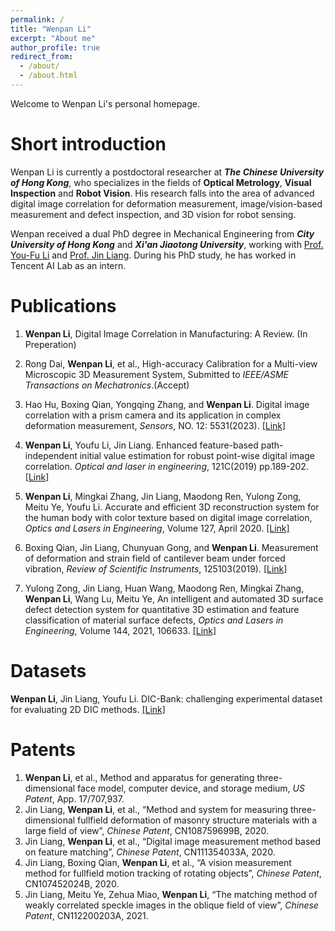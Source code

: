 ```yaml
---
permalink: /
title: "Wenpan Li"
excerpt: "About me"
author_profile: true
redirect_from: 
  - /about/
  - /about.html
---
```

Welcome to Wenpan Li's personal homepage. 

Short introduction
=
Wenpan Li is currently a postdoctoral researcher at ***The Chinese University of Hong Kong***, who specializes in the fields of **Optical Metrology**, **Visual Inspection** and **Robot Vision**. His research falls into the area of advanced digital image correlation for deformation measurement, image/vision-based measurement and defect inspection, and 3D vision for robot sensing.

Wenpan received a dual PhD degree in Mechanical Engineering from ***City University of Hong Kong*** and ***Xi'an Jiaotong University***, working with [Prof. You-Fu Li](https://www.cityu.edu.hk/mne/people/academic-staff/prof-li-you-fu) and [Prof. Jin Liang](https://gr.xjtu.edu.cn/en/web/liangjin/1).  During his PhD study, he has worked in Tencent AI Lab as an intern.

Publications
=
1. **Wenpan Li**, Digital Image Correlation in Manufacturing: A Review. (In Preperation)

2. Rong Dai, **Wenpan Li**, et al., High-accuracy Calibration for a Multi-view Microscopic 3D Measurement System, Submitted to *IEEE/ASME Transactions on Mechatronics*.(Accept)

3. Hao Hu, Boxing Qian, Yongqing Zhang, and **Wenpan Li**. Digital image correlation with a prism camera and its application in complex deformation measurement,   *Sensors*, NO. 12: 5531(2023). [[Link]](https://doi.org/10.3390/s23125531)
 
4. **Wenpan Li**, Youfu Li, Jin Liang. Enhanced feature-based path-independent initial value estimation for robust point-wise digital image correlation. *Optical and laser in engineering*, 121C(2019) pp.189-202. [[Link]](https://doi.org/10.1016/j.optlaseng.2019.04.016)
  
5. **Wenpan Li**, Mingkai Zhang, Jin Liang, Maodong Ren, Yulong Zong, Meitu Ye, Youfu Li. Accurate and efficient 3D reconstruction system for the human body with color texture based on digital image correlation, *Optics and Lasers in Engineering*, Volume 127, April 2020. [[Link]](https://doi.org/10.1016/j.optlaseng.2019.105946)
  
6. Boxing Qian, Jin Liang, Chunyuan Gong, and **Wenpan Li**. Measurement of deformation and strain field of cantilever beam under forced vibration, *Review of Scientific Instruments*, 125103(2019). [[Link]](https://doi.org/10.1063/1.5097155)
        
7. Yulong Zong, Jin Liang, Huan Wang, Maodong Ren, Mingkai Zhang, **Wenpan Li**, Wang Lu, Meitu Ye, An intelligent and automated 3D surface defect detection system for quantitative 3D estimation and feature classification of material surface defects, *Optics and Lasers in Engineering*, Volume 144, 2021, 106633. [[Link]](https://doi.org/10.1016/j.optlaseng.2021.106633)


Datasets
=
**Wenpan Li**, Jin Liang, Youfu Li. DIC-Bank: challenging experimental dataset for evaluating 2D DIC methods. [[Link]](https://zenodo.org/record/3734870#.Y7uN_HZByUk)


Patents
=
1. **Wenpan Li**, et al., Method and apparatus for generating three-dimensional face model, computer device, and storage medium, *US Patent*, App. 17/707,937.
2. Jin Liang, **Wenpan Li**, et al., “Method and system for measuring three-dimensional fullfield deformation of masonry structure materials with a large field of view”, *Chinese Patent*, CN108759699B, 2020.
3. Jin Liang, **Wenpan Li**, et al., “Digital image measurement method based on feature matching”, *Chinese Patent*, CN111354033A, 2020.
4. Jin Liang, Boxing Qian, **Wenpan Li**, et al., “A vision measurement method for fullfield motion tracking of rotating objects”, *Chinese Patent*, CN107452024B, 2020.
5. Jin Liang, Meitu Ye, Zehua Miao, **Wenpan Li**, “The matching method of weakly correlated speckle images in the oblique field of view”, *Chinese Patent*, CN112200203A, 2021.


<script type='text/javascript' id='clustrmaps' src='//cdn.clustrmaps.com/map_v2.js?cl=ffffff&w=200&t=tt&d=bJLNsNNGfZaE2k7gG6Yyef8nUu_Yu9GyvLf6wiEOLMA&co=69a1c9&cmo=2b54dd&cmn=cc3a70&ct=842929'></script>

